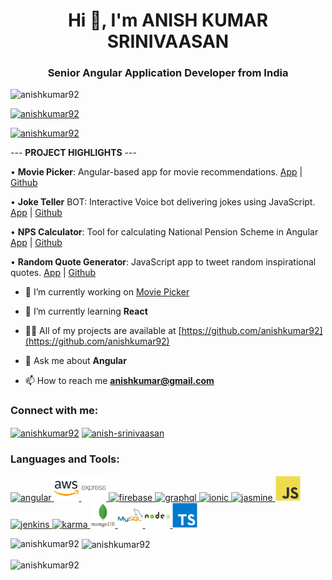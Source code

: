 <h1 align="center">Hi 👋, I'm ANISH KUMAR SRINIVAASAN</h1>
<h3 align="center">Senior Angular Application Developer from India</h3>

<p align="left"> <img src="https://komarev.com/ghpvc/?username=anishkumar92&label=Profile%20views&color=0e75b6&style=flat" alt="anishkumar92" /> </p>

<p align="left"> <a href="https://github.com/ryo-ma/github-profile-trophy"><img src="https://github-profile-trophy.vercel.app/?username=anishkumar92" alt="anishkumar92" /></a> </p>

<p align="left"> <a href="https://twitter.com/anishkumar92" target="blank"><img src="https://img.shields.io/twitter/follow/anishkumar92?logo=twitter&style=for-the-badge" alt="anishkumar92" /></a> </p>

--- **PROJECT HIGHLIGHTS** ---

•	**Movie Picker**: Angular-based app for movie recommendations.  [App](https://movie-picker-chi.vercel.app/) |  [Github](https://github.com/anishkumar92/PickAMovie)

•	**Joke Teller** BOT: Interactive Voice bot delivering jokes using JavaScript.  [App](https://anishkumar92.github.io/jokeTeller/) | [Github](https://github.com/anishkumar92/jokeTeller)

•	**NPS Calculator**: Tool for calculating National Pension Scheme in Angular [App](https://nps-calculator.vercel.app/) | [Github](https://github.com/anishkumar92/nps-calculator)

•	**Random Quote Generator**: JavaScript app to tweet random inspirational quotes.  [App](https://anishkumar92.github.io/quote-generator/) | [Github](https://github.com/anishkumar92/quote-generator)


- 🔭 I’m currently working on [Movie Picker](https://github.com/anishkumar92/PickAMovie)

- 🌱 I’m currently learning **React**

- 👨‍💻 All of my projects are available at [https://github.com/anishkumar92](https://github.com/anishkumar92)

- 💬 Ask me about **Angular**

- 📫 How to reach me **anishkumar@gmail.com**

<h3 align="left">Connect with me:</h3>
<p align="left">
<a href="https://twitter.com/anishkumar92" target="blank"><img align="center" src="https://raw.githubusercontent.com/rahuldkjain/github-profile-readme-generator/master/src/images/icons/Social/twitter.svg" alt="anishkumar92" height="30" width="40" /></a>
<a href="https://linkedin.com/in/anish-srinivaasan" target="blank"><img align="center" src="https://raw.githubusercontent.com/rahuldkjain/github-profile-readme-generator/master/src/images/icons/Social/linked-in-alt.svg" alt="anish-srinivaasan" height="30" width="40" /></a>
</p>

<h3 align="left">Languages and Tools:</h3>
<p align="left"> <a href="https://angular.io" target="_blank" rel="noreferrer"> <img src="https://angular.io/assets/images/logos/angular/angular.svg" alt="angular" width="40" height="40"/> </a> <a href="https://aws.amazon.com" target="_blank" rel="noreferrer"> <img src="https://raw.githubusercontent.com/devicons/devicon/master/icons/amazonwebservices/amazonwebservices-original-wordmark.svg" alt="aws" width="40" height="40"/> </a> <a href="https://expressjs.com" target="_blank" rel="noreferrer"> <img src="https://raw.githubusercontent.com/devicons/devicon/master/icons/express/express-original-wordmark.svg" alt="express" width="40" height="40"/> </a> <a href="https://firebase.google.com/" target="_blank" rel="noreferrer"> <img src="https://www.vectorlogo.zone/logos/firebase/firebase-icon.svg" alt="firebase" width="40" height="40"/> </a> <a href="https://graphql.org" target="_blank" rel="noreferrer"> <img src="https://www.vectorlogo.zone/logos/graphql/graphql-icon.svg" alt="graphql" width="40" height="40"/> </a> <a href="https://ionicframework.com" target="_blank" rel="noreferrer"> <img src="https://upload.wikimedia.org/wikipedia/commons/d/d1/Ionic_Logo.svg" alt="ionic" width="40" height="40"/> </a> <a href="https://jasmine.github.io/" target="_blank" rel="noreferrer"> <img src="https://www.vectorlogo.zone/logos/jasmine/jasmine-icon.svg" alt="jasmine" width="40" height="40"/> </a> <a href="https://developer.mozilla.org/en-US/docs/Web/JavaScript" target="_blank" rel="noreferrer"> <img src="https://raw.githubusercontent.com/devicons/devicon/master/icons/javascript/javascript-original.svg" alt="javascript" width="40" height="40"/> </a> <a href="https://www.jenkins.io" target="_blank" rel="noreferrer"> <img src="https://www.vectorlogo.zone/logos/jenkins/jenkins-icon.svg" alt="jenkins" width="40" height="40"/> </a> <a href="https://karma-runner.github.io/latest/index.html" target="_blank" rel="noreferrer"> <img src="https://raw.githubusercontent.com/detain/svg-logos/780f25886640cef088af994181646db2f6b1a3f8/svg/karma.svg" alt="karma" width="40" height="40"/> </a> <a href="https://www.mongodb.com/" target="_blank" rel="noreferrer"> <img src="https://raw.githubusercontent.com/devicons/devicon/master/icons/mongodb/mongodb-original-wordmark.svg" alt="mongodb" width="40" height="40"/> </a> <a href="https://www.mysql.com/" target="_blank" rel="noreferrer"> <img src="https://raw.githubusercontent.com/devicons/devicon/master/icons/mysql/mysql-original-wordmark.svg" alt="mysql" width="40" height="40"/> </a> <a href="https://nodejs.org" target="_blank" rel="noreferrer"> <img src="https://raw.githubusercontent.com/devicons/devicon/master/icons/nodejs/nodejs-original-wordmark.svg" alt="nodejs" width="40" height="40"/> </a> <a href="https://www.typescriptlang.org/" target="_blank" rel="noreferrer"> <img src="https://raw.githubusercontent.com/devicons/devicon/master/icons/typescript/typescript-original.svg" alt="typescript" width="40" height="40"/> </a> </p>

<p><img align="left" src="https://github-readme-stats.vercel.app/api/top-langs?username=anishkumar92&show_icons=true&locale=en&layout=compact" alt="anishkumar92" /></p>

<p>&nbsp;<img align="center" src="https://github-readme-stats.vercel.app/api?username=anishkumar92&show_icons=true&locale=en" alt="anishkumar92" /></p>

<p><img align="center" src="https://github-readme-streak-stats.herokuapp.com/?user=anishkumar92&" alt="anishkumar92" /></p>

